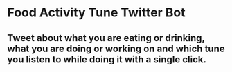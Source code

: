 # Food Activity Tune Twitter Bot
## Tweet about what you are eating or drinking, what you are doing or working on and which tune you listen to while doing it with a single click.